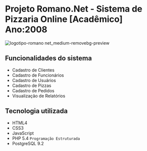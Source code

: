 # Projeto Romano.Net - Sistema de Pizzaria Online [Acadêmico] Ano:2008
![logotipo-romano net_medium-removebg-preview](https://user-images.githubusercontent.com/6005104/120907111-5d8cb180-c635-11eb-966c-6f1a3b0c9d5e.png)

## Funcionalidades do sistema
* Cadastro de Clientes
* Cadastro de Funcionários
* Cadastro de Usuários
* Cadastro de Pizzas
* Cadastro de Pedidos
* Visualização de Relatórios

## Tecnologia utilizada
* HTML4
* CSS3
* JavaScript
* PHP 5.4 `Programação Estruturada`
* PostgreSQL 9.2
